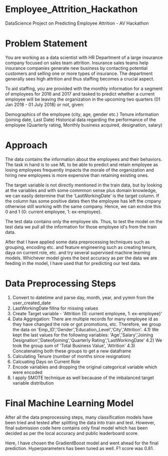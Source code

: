 # Employee_Attrition_Hackathon
DataScience Project on Predicting Employee Attrition - AV Hackathon

# Problem Statement
You are working as a data scientist with HR Department of a large insurance company focused on sales team attrition. Insurance sales teams help insurance companies generate new business by contacting potential customers and selling one or more types of insurance. The department generally sees high attrition and thus staffing becomes a crucial aspect.

To aid staffing, you are provided with the monthly information for a segment of employees for 2016 and 2017 and tasked to predict whether a current employee will be leaving the organization in the upcoming two quarters (01 Jan 2018 - 01 July 2018) or not, given:

Demographics of the employee (city, age, gender etc.) Tenure information (joining date, Last Date) Historical data regarding the performance of the employee (Quarterly rating, Monthly business acquired, designation, salary)


# Approach
The data contains the information about the employees and their behaviors. The task in hand is to use ML to be able to predict and retain employee as losing employees frequently impacts the morale of the organization and hiring new employees is more expensive than retaining existing ones. 

The target variable is not directly mentioned in the train data, but by looking at the variables and with some commmon sense plus domain knowledge, we can easily determine that the ‘LastWorkingDate’ is the target column. If the column has some positive dates then the employee has left the cmpany otherwise still working with the same company. Hence, we can ecndoe this 0 and 1 {0: current employee, 1: ex-employee}.

The test data contains only the employee ids. Thus, to test the model on the test data we pull all the information for those employee id's from the train data.

After that I have applied some data preprocessing techniques such as grouping, encoding etc. and feature engineering such as creating tenure, daya on current role, etc. and try several supervised machine learning models. Whichever model gives the best accuracy as per the data we are feeding in the model, I have used that for predicting our test data.


# Data Preprocessing Steps
1) Convert to datetime and parse day, month, year, and yymm from the user_created_date
2) LastWorkingDate fillna for missing values
3) Create Target variable - 'Attrition {0: current employee, 1: ex-employee}'
4) Data Aggregation: There are multiple records for many employee id as they have changed the role or got promotions, etc. Therefore, we group the data on 'Emp_ID','Gender','Education_Level','City','Attrition'.
  4.1) We kept the last values for the following variables: 'Age','Salary','Joining Designation','Dateofjoining','Quarterly Rating','LastWorkingDate'
  4.2) We took the group sum of 'Total Business Value', 'Attrition'
  4.3) Concatenating both these groups to get a new dataframe
5) Calculating Tenure (number of months since resignation)
6) Calcuating Days on Current Role
7) Encode variables and dropping the original categorical variable which were encoded
8) I apply SMOTE technique as well becauase of the imbalanced target variable distribution


# Final Machine Learning Model
After all the data preprocessing steps, many classification models have been tried and tested after splitting the data into train and test. However, final submission code here contains only final model which has been decided as per the local accuracy and public leaderboard score.

Here, I have chosen the GradientBoost model and went ahead for the final prediction. Hyperparameters has been tuned as well. F1 score was 0.81.
